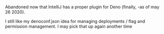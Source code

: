 Abandoned now that IntelliJ has a proper plugin for Deno (finally, -as of may 26 2020).

I still like my denoconf.json idea for managing deployments / flag and permission management. I may pick that up again another time
